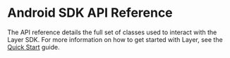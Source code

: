 # Android SDK API Reference
The API reference details the full set of classes used to interact with the Layer SDK. For more information on how to get started with Layer, see the [Quick Start](/docs/quick-start/android) guide.
